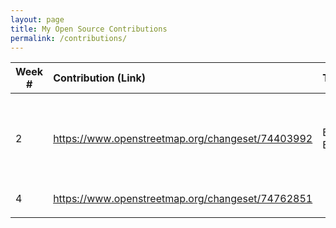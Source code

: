 ```yaml
---
layout: page
title: My Open Source Contributions
permalink: /contributions/
---
```


<!--
Type of the contribution should be "Wikipedia edit", "OpenStreet Map feature", "Project Documentation", "Project Code", "Blog Edit", etc.

The description should include a brief summary of what you did.

Replace the first row below with your contribution.

-->





| Week #       | Contribution (Link)  | Type  | Description |
|---|:---|:---|:---|
|  2   | https://www.openstreetmap.org/changeset/74403992 | Blog Edit | I removed a restaurant, added a supermarket and added a details for a bus stop   |
|  4  |  https://www.openstreetmap.org/changeset/74762851   |     |  Added Winery  |
|     |     |     |      |
